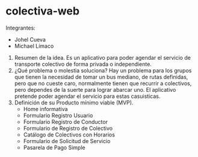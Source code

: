 # colectiva-web

Integrantes:
- Johel Cueva
- Michael Límaco

1. Resumen de la idea.
    Es un aplicativo para poder agendar el servicio de transporte colectivo de forma privada o independiente. 
2. ¿Qué problema o molestia soluciona?
    Hay un problema para los grupos que tienen la necesidad de tomar un bus mediano, de rutas definidas, pero que no cueste caro, normalmente tienen que recurrir a colectivos, pero dependes de la suerte para lograr abarcar uno. El aplicativo pretende poder agendar el servicio para estas casuisticas. 
3. Definición de su Producto mínimo viable (MVP).
    - Home informativa
    - Formulario Registro Usuario
    - Formulario Registro de Conductor
    - Formulario de Registro de Colectivo
    - Catálogo de Colectivos con Horarios
   	- Formulario de Solicitud de Servicio
    - Pasarela de Pago Simple
